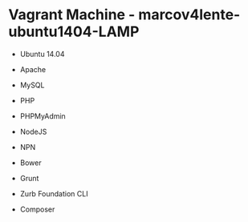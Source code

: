 # Vagrant Machine - marcov4lente-ubuntu1404-LAMP

- Ubuntu 14.04
- Apache
- MySQL
- PHP

- PHPMyAdmin
- NodeJS
- NPN
- Bower
- Grunt
- Zurb Foundation CLI
- Composer

